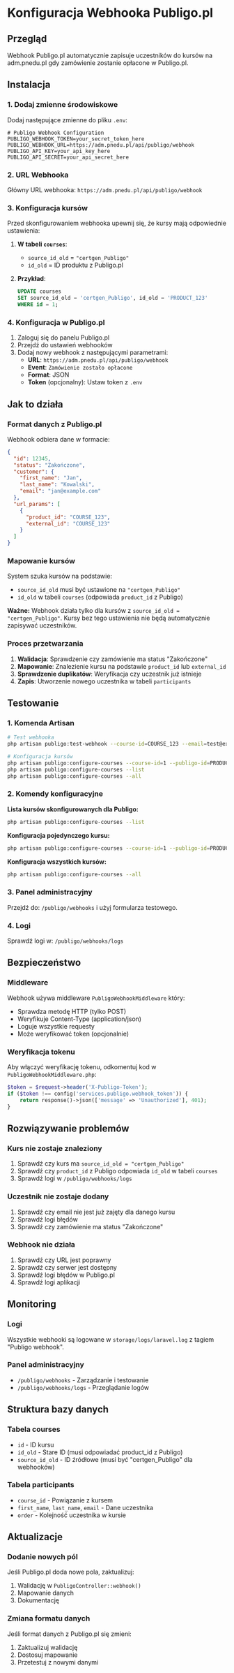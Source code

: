 # Konfiguracja Webhooka Publigo.pl

## Przegląd

Webhook Publigo.pl automatycznie zapisuje uczestników do kursów na adm.pnedu.pl gdy zamówienie zostanie opłacone w Publigo.pl.

## Instalacja

### 1. Dodaj zmienne środowiskowe

Dodaj następujące zmienne do pliku `.env`:

```env
# Publigo Webhook Configuration
PUBLIGO_WEBHOOK_TOKEN=your_secret_token_here
PUBLIGO_WEBHOOK_URL=https://adm.pnedu.pl/api/publigo/webhook
PUBLIGO_API_KEY=your_api_key_here
PUBLIGO_API_SECRET=your_api_secret_here
```

### 2. URL Webhooka

Główny URL webhooka: `https://adm.pnedu.pl/api/publigo/webhook`

### 3. Konfiguracja kursów

Przed skonfigurowaniem webhooka upewnij się, że kursy mają odpowiednie ustawienia:

1. **W tabeli `courses`**:
   - `source_id_old` = `"certgen_Publigo"`
   - `id_old` = ID produktu z Publigo.pl

2. **Przykład**:
   ```sql
   UPDATE courses 
   SET source_id_old = 'certgen_Publigo', id_old = 'PRODUCT_123' 
   WHERE id = 1;
   ```

### 4. Konfiguracja w Publigo.pl

1. Zaloguj się do panelu Publigo.pl
2. Przejdź do ustawień webhooków
3. Dodaj nowy webhook z następującymi parametrami:
   - **URL**: `https://adm.pnedu.pl/api/publigo/webhook`
   - **Event**: `Zamówienie zostało opłacone`
   - **Format**: JSON
   - **Token** (opcjonalny): Ustaw token z `.env`

## Jak to działa

### Format danych z Publigo.pl

Webhook odbiera dane w formacie:

```json
{
  "id": 12345,
  "status": "Zakończone",
  "customer": {
    "first_name": "Jan",
    "last_name": "Kowalski", 
    "email": "jan@example.com"
  },
  "url_params": [
    {
      "product_id": "COURSE_123",
      "external_id": "COURSE_123"
    }
  ]
}
```

### Mapowanie kursów

System szuka kursów na podstawie:
- `source_id_old` musi być ustawione na `"certgen_Publigo"`
- `id_old` w tabeli `courses` (odpowiada `product_id` z Publigo)

**Ważne:** Webhook działa tylko dla kursów z `source_id_old = "certgen_Publigo"`. 
Kursy bez tego ustawienia nie będą automatycznie zapisywać uczestników.

### Proces przetwarzania

1. **Walidacja**: Sprawdzenie czy zamówienie ma status "Zakończone"
2. **Mapowanie**: Znalezienie kursu na podstawie `product_id` lub `external_id`
3. **Sprawdzenie duplikatów**: Weryfikacja czy uczestnik już istnieje
4. **Zapis**: Utworzenie nowego uczestnika w tabeli `participants`

## Testowanie

### 1. Komenda Artisan

```bash
# Test webhooka
php artisan publigo:test-webhook --course-id=COURSE_123 --email=test@example.com

# Konfiguracja kursów
php artisan publigo:configure-courses --course-id=1 --publigo-id=PRODUCT_123
php artisan publigo:configure-courses --list
php artisan publigo:configure-courses --all
```

### 2. Komendy konfiguracyjne

**Lista kursów skonfigurowanych dla Publigo:**
```bash
php artisan publigo:configure-courses --list
```

**Konfiguracja pojedynczego kursu:**
```bash
php artisan publigo:configure-courses --course-id=1 --publigo-id=PRODUCT_123
```

**Konfiguracja wszystkich kursów:**
```bash
php artisan publigo:configure-courses --all
```

### 3. Panel administracyjny

Przejdź do: `/publigo/webhooks` i użyj formularza testowego.

### 4. Logi

Sprawdź logi w: `/publigo/webhooks/logs`

## Bezpieczeństwo

### Middleware

Webhook używa middleware `PubligoWebhookMiddleware` który:
- Sprawdza metodę HTTP (tylko POST)
- Weryfikuje Content-Type (application/json)
- Loguje wszystkie requesty
- Może weryfikować token (opcjonalnie)

### Weryfikacja tokenu

Aby włączyć weryfikację tokenu, odkomentuj kod w `PubligoWebhookMiddleware.php`:

```php
$token = $request->header('X-Publigo-Token');
if ($token !== config('services.publigo.webhook_token')) {
    return response()->json(['message' => 'Unauthorized'], 401);
}
```

## Rozwiązywanie problemów

### Kurs nie zostaje znaleziony

1. Sprawdź czy kurs ma `source_id_old = "certgen_Publigo"`
2. Sprawdź czy `product_id` z Publigo odpowiada `id_old` w tabeli `courses`
3. Sprawdź logi w `/publigo/webhooks/logs`

### Uczestnik nie zostaje dodany

1. Sprawdź czy email nie jest już zajęty dla danego kursu
2. Sprawdź logi błędów
3. Sprawdź czy zamówienie ma status "Zakończone"

### Webhook nie działa

1. Sprawdź czy URL jest poprawny
2. Sprawdź czy serwer jest dostępny
3. Sprawdź logi błędów w Publigo.pl
4. Sprawdź logi aplikacji

## Monitoring

### Logi

Wszystkie webhooki są logowane w `storage/logs/laravel.log` z tagiem "Publigo webhook".

### Panel administracyjny

- `/publigo/webhooks` - Zarządzanie i testowanie
- `/publigo/webhooks/logs` - Przeglądanie logów

## Struktura bazy danych

### Tabela courses
- `id` - ID kursu
- `id_old` - Stare ID (musi odpowiadać product_id z Publigo)
- `source_id_old` - ID źródłowe (musi być "certgen_Publigo" dla webhooków)

### Tabela participants
- `course_id` - Powiązanie z kursem
- `first_name`, `last_name`, `email` - Dane uczestnika
- `order` - Kolejność uczestnika w kursie

## Aktualizacje

### Dodanie nowych pól

Jeśli Publigo.pl doda nowe pola, zaktualizuj:
1. Walidację w `PubligoController::webhook()`
2. Mapowanie danych
3. Dokumentację

### Zmiana formatu danych

Jeśli format danych z Publigo.pl się zmieni:
1. Zaktualizuj walidację
2. Dostosuj mapowanie
3. Przetestuj z nowymi danymi
